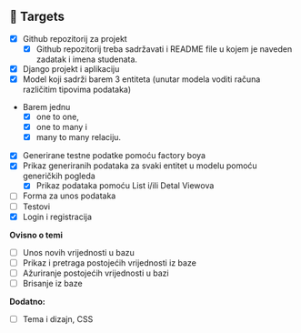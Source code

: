 ## 🎯 Targets

- [x] Github repozitorij za projekt
  - [x] Github repozitorij treba sadržavati i README file u kojem je naveden zadatak i imena studenata.
- [x] Django projekt i aplikaciju
- [x] Model koji sadrži barem 3 entiteta (unutar modela voditi računa različitim tipovima podataka)
- Barem jednu
	- [x] one to one,
	- [x] one to many i
	- [x] many to many relaciju.
- [x] Generirane testne podatke pomoću factory boya
- [x] Prikaz generiranih podataka za svaki entitet u modelu pomoću generičkih pogleda
	- [x] Prikaz podataka pomoću List i/ili Detal Viewova
- [ ] Forma za unos podataka
- [ ] Testovi
- [x] Login i registracija

**Ovisno o temi**

- [ ] Unos novih vrijednosti u bazu
- [ ] Prikaz i pretraga postojećih vrijednosti iz baze
- [ ] Ažuriranje postojećih vrijednosti u bazi
- [ ] Brisanje iz baze

**Dodatno:**

- [ ] Tema i dizajn, CSS
